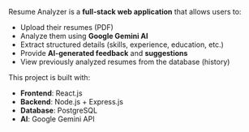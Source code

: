 Resume Analyzer is a **full-stack web application** that allows users to:
- Upload their resumes (PDF)
- Analyze them using **Google Gemini AI**
- Extract structured details (skills, experience, education, etc.)
- Provide **AI-generated feedback** and **suggestions**
- View previously analyzed resumes from the database (history)

This project is built with:
- **Frontend**: React.js
- **Backend**: Node.js + Express.js
- **Database**: PostgreSQL
- **AI**: Google Gemini API
